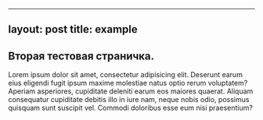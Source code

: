 ---
layout: post
title: example
--------------

## Вторая тестовая страничка.

Lorem ipsum dolor sit amet, consectetur adipisicing elit. Deserunt earum eius eligendi fugit ipsum maxime molestiae natus optio rerum voluptatem? Aperiam asperiores, cupiditate deleniti earum eos maiores quaerat. Aliquam consequatur cupiditate debitis illo in iure nam, neque nobis odio, possimus quisquam sunt suscipit vel. Commodi doloribus esse eum nisi praesentium?

